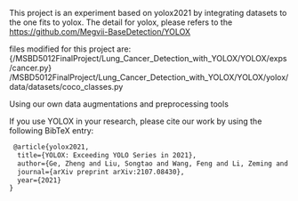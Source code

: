 This project is an experiment based on yolox2021 by integrating datasets to the one fits to yolox. 
The detail for yolox, please refers to the https://github.com/Megvii-BaseDetection/YOLOX

files modified for this project are:
{/MSBD5012FinalProject/Lung_Cancer_Detection_with_YOLOX/YOLOX/exps/cancer.py}
/MSBD5012FinalProject/Lung_Cancer_Detection_with_YOLOX/YOLOX/yolox/data/datasets/coco_classes.py 

Using our own data augmentations and preprocessing tools


If you use YOLOX in your research, please cite our work by using the following BibTeX entry:

```latex
 @article{yolox2021,
  title={YOLOX: Exceeding YOLO Series in 2021},
  author={Ge, Zheng and Liu, Songtao and Wang, Feng and Li, Zeming and Sun, Jian},
  journal={arXiv preprint arXiv:2107.08430},
  year={2021}
}
```

